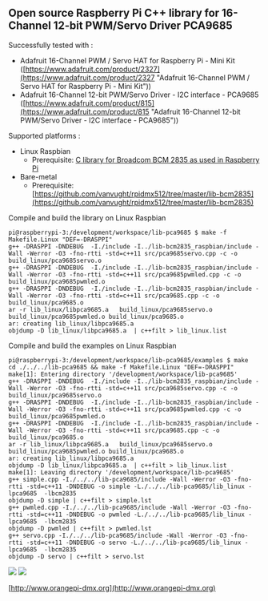 ## Open source Raspberry Pi C++ library for 16-Channel 12-bit PWM/Servo Driver PCA9685 ##

Successfully tested with :

- Adafruit 16-Channel PWM / Servo HAT for Raspberry Pi - Mini Kit ([https://www.adafruit.com/product/2327](https://www.adafruit.com/product/2327 "Adafruit 16-Channel PWM / Servo HAT for Raspberry Pi - Mini Kit"))
- Adafruit 16-Channel 12-bit PWM/Servo Driver - I2C interface - PCA9685 ([https://www.adafruit.com/product/815](https://www.adafruit.com/product/815 "Adafruit 16-Channel 12-bit PWM/Servo Driver - I2C interface - PCA9685"))

Supported platforms :

- Linux Raspbian
    -  Prerequisite: [C library for Broadcom BCM 2835 as used in Raspberry Pi](http://www.airspayce.com/mikem/bcm2835/)
- Bare-metal
    - Prerequisite: [https://github.com/vanvught/rpidmx512/tree/master/lib-bcm2835](https://github.com/vanvught/rpidmx512/tree/master/lib-bcm2835)

Compile and build the library on Linux Raspbian

	pi@raspberrypi-3:/development/workspace/lib-pca9685 $ make -f Makefile.Linux "DEF=-DRASPPI"
	g++ -DRASPPI -DNDEBUG  -I./include -I../lib-bcm2835_raspbian/include -Wall -Werror -O3 -fno-rtti -std=c++11 src/pca9685servo.cpp -c -o build_linux/pca9685servo.o
	g++ -DRASPPI -DNDEBUG  -I./include -I../lib-bcm2835_raspbian/include -Wall -Werror -O3 -fno-rtti -std=c++11 src/pca9685pwmled.cpp -c -o build_linux/pca9685pwmled.o
	g++ -DRASPPI -DNDEBUG  -I./include -I../lib-bcm2835_raspbian/include -Wall -Werror -O3 -fno-rtti -std=c++11 src/pca9685.cpp -c -o build_linux/pca9685.o
	ar -r lib_linux/libpca9685.a   build_linux/pca9685servo.o build_linux/pca9685pwmled.o build_linux/pca9685.o
	ar: creating lib_linux/libpca9685.a
	objdump -D lib_linux/libpca9685.a  | c++filt > lib_linux.list

Compile and build the examples on Linux Raspbian

	pi@raspberrypi-3:/development/workspace/lib-pca9685/examples $ make
	cd ./../../lib-pca9685 && make -f Makefile.Linux "DEF=-DRASPPI"
	make[1]: Entering directory '/development/workspace/lib-pca9685'
	g++ -DRASPPI -DNDEBUG  -I./include -I../lib-bcm2835_raspbian/include -Wall -Werror -O3 -fno-rtti -std=c++11 src/pca9685servo.cpp -c -o build_linux/pca9685servo.o
	g++ -DRASPPI -DNDEBUG  -I./include -I../lib-bcm2835_raspbian/include -Wall -Werror -O3 -fno-rtti -std=c++11 src/pca9685pwmled.cpp -c -o build_linux/pca9685pwmled.o
	g++ -DRASPPI -DNDEBUG  -I./include -I../lib-bcm2835_raspbian/include -Wall -Werror -O3 -fno-rtti -std=c++11 src/pca9685.cpp -c -o build_linux/pca9685.o
	ar -r lib_linux/libpca9685.a   build_linux/pca9685servo.o build_linux/pca9685pwmled.o build_linux/pca9685.o
	ar: creating lib_linux/libpca9685.a
	objdump -D lib_linux/libpca9685.a  | c++filt > lib_linux.list
	make[1]: Leaving directory '/development/workspace/lib-pca9685'
	g++ simple.cpp -I./../../lib-pca9685/include -Wall -Werror -O3 -fno-rtti -std=c++11 -DNDEBUG -o simple -L./../../lib-pca9685/lib_linux -lpca9685  -lbcm2835
	objdump -D simple | c++filt > simple.lst
	g++ pwmled.cpp -I./../../lib-pca9685/include -Wall -Werror -O3 -fno-rtti -std=c++11 -DNDEBUG -o pwmled -L./../../lib-pca9685/lib_linux -lpca9685  -lbcm2835
	objdump -D pwmled | c++filt > pwmled.lst
	g++ servo.cpp -I./../../lib-pca9685/include -Wall -Werror -O3 -fno-rtti -std=c++11 -DNDEBUG -o servo -L./../../lib-pca9685/lib_linux -lpca9685  -lbcm2835
	objdump -D servo | c++filt > servo.lst


![](https://cdn-shop.adafruit.com/970x728/2327-12.jpg)
![](https://cdn-shop.adafruit.com/970x728/815-04.jpg)

[http://www.orangepi-dmx.org](http://www.orangepi-dmx.org)

